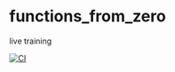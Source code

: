 # functions_from_zero

live training

[![CI](https://github.com/SanyamSwami123/functions_from_zero/actions/workflows/main.yml/badge.svg)](https://github.com/SanyamSwami123/functions_from_zero/actions/workflows/main.yml)
